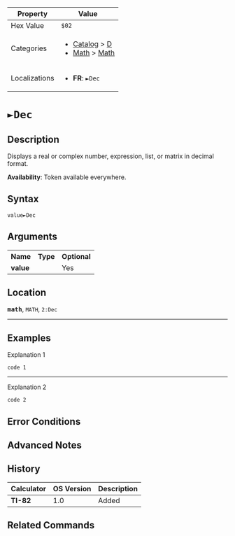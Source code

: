 | Property      | Value |
|---------------|-------|
| Hex Value     | `$02`|
| Categories    | <ul><li>[Catalog](<../categories/Catalog.md>) > [D](<../categories/Catalog.md#D>)</li><li>[Math](<../categories/Math.md>) > [Math](<../categories/Math.md#Math>)</li></ul> |
| Localizations | <ul><li><b>FR</b>: `►Dec`</li></ul> |

# `►Dec`

## Description
Displays a real or complex number, expression, list, or matrix in decimal format.


<b>Availability</b>: Token available everywhere.

## Syntax
`value►Dec`

## Arguments
<table>
<tr><th>Name</th><th>Type</th><th>Optional</th></tr>

<tr><td><b>value</b></td><td></td><td>Yes</td></tr>

</table>

## Location
<tt><kbd><b>math</b></kbd></tt>, `MATH`, `2:Dec`
<hr>

## Examples

Explanation 1
```ti-basic
code 1
```
---
Explanation 2
```ti-basic
code 2
```

## Error Conditions


## Advanced Notes


## History
| Calculator | OS Version | Description |
|------------|------------|-------------|
| <b>TI-82</b> | 1.0 | Added |

## Related Commands

